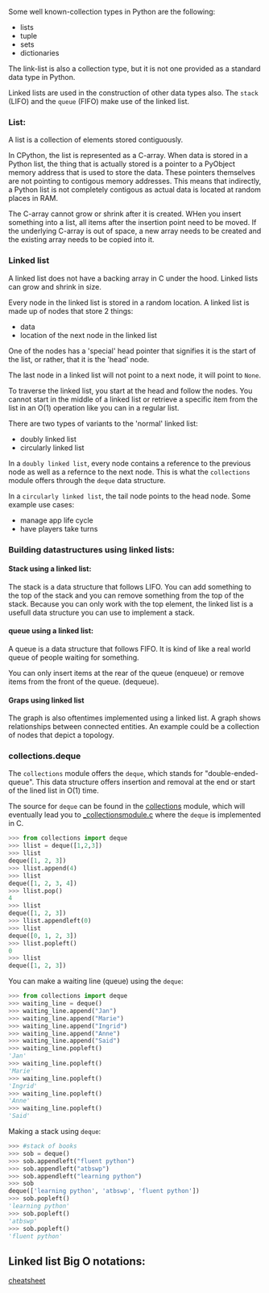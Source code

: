 Some well known-collection types in Python are the following:
- lists
- tuple
- sets
- dictionaries

The link-list is also a collection type, but it is not one provided as a standard data type in Python.


Linked lists are used in the construction of other data types also. The `stack` (LIFO) and the `queue` (FIFO) make use of the linked list. 

### List:

A list is a collection of elements stored contiguously.

In CPython, the list is represented as a C-array. When data is stored in a Python list, the thing that is actually stored is a pointer to a PyObject memory address that is used to store the data. These pointers themselves are not pointing to contigous memory addresses. This means that indirectly, a Python list is not completely contigous as actual data is located at random places in RAM.

The C-array cannot grow or shrink after it is created. WHen you insert something into a list, all items after the insertion point need to be moved. If the underlying C-array is out of space, a new array needs to be created and the existing array needs to be copied into it.


### Linked list

A linked list does not have a backing array in C under the hood. Linked lists can grow and shrink in size.

Every node in the linked list is stored in a random location. A linked list is made up of nodes that store 2 things:
- data
- location of the next node in the linked list

One of the nodes has a 'special' head pointer that signifies it is the start of the list, or rather, that it is the 'head' node.

The last node in a linked list will not point to a next node, it will point to `None`.

To traverse the linked list, you start at the head and follow the nodes. You cannot start in the middle of a linked list or retrieve a specific item from the list in an O(1) operation like you can in a regular list.

There are two types of variants to the 'normal' linked list:
- doubly linked list
- circularly linked list

In a `doubly linked list`, every node contains a reference to the previous node as well as a refernce to the next node. This is what the `collections` module offers through the `deque` data structure.

In a `circularly linked list`, the tail node points to the head node. Some example use cases:
- manage app life cycle
- have players take turns 

### Building datastructures using linked lists:


#### Stack using a linked list:

The stack is a data structure that follows LIFO. You can add something to the top of the stack and you can remove something from the top of the stack. Because you can only work with the top element, the linked list is a usefull data structure you can use to implement a stack.

#### queue using a linked list:

A queue is a data structure that follows FIFO. It is kind of like a real world queue of people waiting for something.

You can only insert items at the rear of the queue (enqueue) or remove items from the front of the queue.   (dequeue).

#### Graps using linked list

The graph is also oftentimes implemented using a linked list. A graph shows relationships between connected entities. An example could be a collection of nodes that depict a topology. 


### collections.deque

The `collections` module offers the `deque`, which stands for "double-ended-queue". This data structure offers insertion and removal at the end or start of the lined list in O(1) time.

The source for `deque` can be found in the [collections](https://github.com/python/cpython/tree/main/Lib/collections) module, which will eventually lead you to [_collectionsmodule.c](https://github.com/python/cpython/blob/main/Modules/_collectionsmodule.c) where the `deque` is implemented in C.

```python
>>> from collections import deque 
>>> llist = deque([1,2,3]) 
>>> llist
deque([1, 2, 3])
>>> llist.append(4)   
>>> llist
deque([1, 2, 3, 4])
>>> llist.pop()    
4
>>> llist       
deque([1, 2, 3])
>>> llist.appendleft(0)
>>> llist
deque([0, 1, 2, 3])
>>> llist.popleft() 
0
>>> llist
deque([1, 2, 3])
```

You can make a waiting line (queue) using the `deque`:

```python
>>> from collections import deque
>>> waiting_line = deque()
>>> waiting_line.append("Jan")
>>> waiting_line.append("Marie") 
>>> waiting_line.append("Ingrid") 
>>> waiting_line.append("Anne")   
>>> waiting_line.append("Said") 
>>> waiting_line.popleft()     
'Jan'
>>> waiting_line.popleft()
'Marie'
>>> waiting_line.popleft()
'Ingrid'
>>> waiting_line.popleft()
'Anne'
>>> waiting_line.popleft()
'Said'
```

Making a stack using `deque`:
```python
>>> #stack of books
>>> sob = deque()
>>> sob.appendleft("fluent python")
>>> sob.appendleft("atbswp")
>>> sob.appendleft("learning python")
>>> sob
deque(['learning python', 'atbswp', 'fluent python'])
>>> sob.popleft() 
'learning python'
>>> sob.popleft()
'atbswp'
>>> sob.popleft()
'fluent python'
```

## Linked list Big O notations:


[cheatsheet](https://www.bigocheatsheet.com/)

